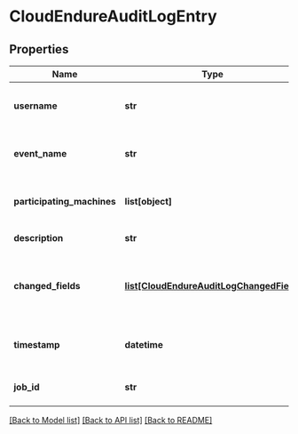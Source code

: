 # CloudEndureAuditLogEntry

## Properties
Name | Type | Description | Notes
------------ | ------------- | ------------- | -------------
**username** | **str** | username (typically an email) of user who initiated action (in UI or via API) which resulted in this audit log entry being added.  | [optional]
**event_name** | **str** | Unique event name.  One of:  - replicationConfigurationChanged  - blueprintChanged  - ... @todo: complete  | [optional]
**participating_machines** | **list[object]** | List of machine-identifiers objects.  Only present if Audit Log entry relates to one or more machines.  | [optional]
**description** | **str** | Long-form human-readable description of Audit Log entry. | [optional]
**changed_fields** | [**list[CloudEndureAuditLogChangedField]**](CloudEndureAuditLogChangedField.md) | Map of fields that have been changed and their old an new values. Only present when eventName is replicationConfigurationChanged or blueprintChanged  | [optional]
**timestamp** | **datetime** | RFC 3339 compliant date-time string of when Audit Log entry was created/ event described by audit log entry happened.  | [optional]
**job_id** | **str** | ID of Job due to which this log entry was created (only included if log entry is result of a Job) | [optional]

[[Back to Model list]](API_README.md#documentation-for-models) [[Back to API list]](API_README.md#documentation-for-api-endpoints) [[Back to README]](API_README.md)

